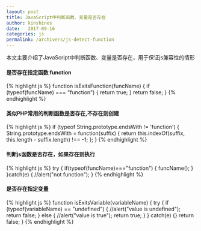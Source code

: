 ```yaml
---
layout: post
title: JavaScript中判断函数、变量是否存在
author: kinshines
date:   2017-09-16
categories: js
permalink: /archivers/js-detect-function
---
```


<p class="lead">本文主要介绍了JavaScript中判断函数、变量是否存在，用于保证js兼容性的情形</p>

#### 是否存在指定函数 function

{% highlight js %}
    function isExitsFunction(funcName) {
      if (typeof(funcName) === "function") {
        return true;
      }
        return false;
      }
{% endhighlight %}

#### 类似PHP常用的判断函数是否存在,不存在则创建

{% highlight js %}
    if (typeof String.prototype.endsWith != 'function') {
      String.prototype.endsWith = function(suffix) {
        return this.indexOf(suffix, this.length - suffix.length) !== -1;
          };
      }
{% endhighlight %}

#### 判断js函数是否存在，如果存在则执行

{% highlight js %}
          try 
          { 
             if(typeof(funcName)==="function") 
              {
                   funcName();
               }
          }catch(e)
          {
            //alert("not function"); 
          } 
{% endhighlight %}

#### 是否存在指定变量 

{% highlight js %}
          function isExitsVariable(variableName) {
            try {
              if (typeof(variableName) == "undefined") {
                //alert("value is undefined"); 
                return false;
                } else {
              //alert("value is true"); 
              return true;
                }
           } catch(e) {}
              return false;
        }
{% endhighlight %}


